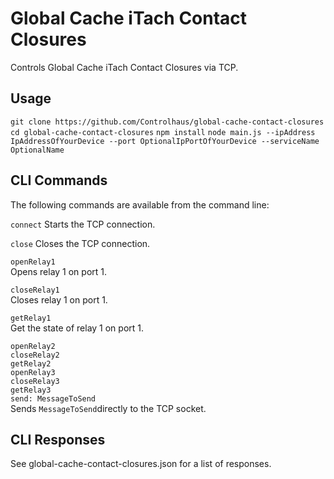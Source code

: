 # Global Cache iTach Contact Closures
Controls Global Cache iTach Contact Closures via TCP.  

## Usage  
```git clone https://github.com/Controlhaus/global-cache-contact-closures``` 
```cd global-cache-contact-closures``` 
```npm install``` 
```node main.js --ipAddress IpAddressOfYourDevice --port OptionalIpPortOfYourDevice --serviceName OptionalName```

## CLI Commands
The following commands are available from the command line:  
  
```connect``` 
Starts the TCP connection.  
  
```close``` 
Closes the TCP connection.  
  
```openRelay1```  
Opens relay 1 on port 1.  
  
```closeRelay1```  
Closes relay 1 on port 1.  
  
```getRelay1```  
Get the state of relay 1 on port 1.  
  
```openRelay2```  
```closeRelay2```  
```getRelay2```  
```openRelay3```  
```closeRelay3```  
```getRelay3```  
```send: MessageToSend```  
Sends ```MessageToSend```directly to the TCP socket.  

## CLI Responses  
See global-cache-contact-closures.json for a list of responses.   